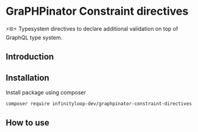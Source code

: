 # GraPHPinator Constraint directives 

:zap::globe_with_meridians::zap: Typesystem directives to declare additional validation on top of GraphQL type system.

## Introduction



## Installation

Install package using composer

```composer require infinityloop-dev/graphpinator-constraint-directives```

## How to use

